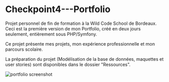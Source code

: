 # Checkpoint4---Portfolio

Projet personnel de fin de formation à la Wild Code School de Bordeaux. Ceci est la première version de mon Portfolio, créé en deux jours seulement, entièrement sous PHP/Symfony.

Ce projet présente mes projets, mon expérience professionnelle et mon parcours scolaire.

La préparation du projet (Modélisation de la base de données, maquettes et user stories) sont disponibles dans le dossier "Ressources".

![portfolio screenshot](https://github.com/[sandraplalibourel]/[Checkpoint4---Portfolio]/blob/[master]Master/Ressources/PORTFOLIO.png?raw=true)
